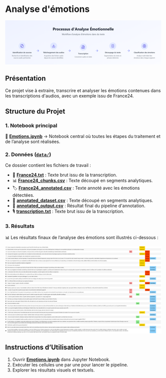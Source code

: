 # Analyse d'émotions
![Workflow](workflow.PNG)

## Présentation

Ce projet vise à extraire, transcrire et analyser les émotions contenues dans les transcriptions d'audios, avec un exemple issu de France24.

## Structure du Projet

### **1. Notebook principal**

📌 [**Emotions.ipynb**](Emotions.ipynb) → Notebook central où toutes les étapes du traitement et de l’analyse sont réalisées.

### **2. Données** ([`data/`](data/))

Ce dossier contient les fichiers de travail :

- 📄 [**France24.txt**](data/France24.txt) : Texte brut issu de la transcription.
- 📊 [**France24_chunks.csv**](data/France24_chunks.csv) : Texte découpé en segments analytiques.
- 🏷️ [**France24_annotated.csv**](data/France24_annotated.csv) : Texte annoté avec les émotions détectées.
- 📑 [**annotated_dataset.csv**](data/annotated_dataset.csv) : Texte découpé en segments analytiques.
- 📝 [**annotated_output.csv**](data/annotated_output.csv) : Résultat final du pipeline d'annotation.
- 🎙️ [**transcription.txt**](data/transcription.txt) : Texte brut issu de la transcription.

### **3. Résultats**

📊 Les résultats finaux de l’analyse des émotions sont illustrés ci-dessous :


![Résultat](résultat.PNG)

## Instructions d’Utilisation

1. Ouvrir **[Emotions.ipynb](Emotions.ipynb)** dans Jupyter Notebook.
2. Exécuter les cellules une par une pour lancer le pipeline.
3. Explorer les résultats visuels et textuels.


